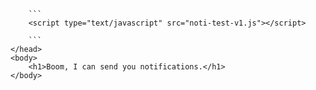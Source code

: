 
<html>
    <head>
        <meta charset="utf-8">
        
        ```
        <script type="text/javascript" src="noti-test-v1.js"></script>
        
        ```
    </head>
    <body>
        <h1>Boom, I can send you notifications.</h1>
    </body>
</html>
